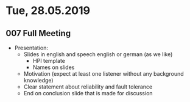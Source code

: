 # Tue, 28.05.2019

## 007 Full Meeting

- Presentation:
    - Slides in english and speech english or german (as we like)
        - HPI template
        - Names on slides
    - Motivation (expect at least one listener without any background knowledge)
    - Clear statement about reliability and fault tolerance
    - End on conclusion slide that is made for discussion